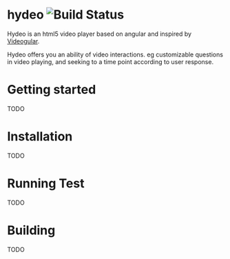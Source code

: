 # hydeo ![Build Status](https://travis-ci.org/centsent/hydeo.svg?branch=master)
Hydeo is an html5 video player based on angular and inspired by [Videogular](https://github.com/2fdevs/videogular). 


Hydeo offers you an ability of video interactions. eg customizable questions in video playing, and seeking to a time point according to user response.

# Getting started
TODO

# Installation
TODO

# Running Test
TODO

# Building
TODO
